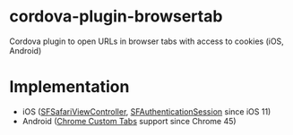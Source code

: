 # cordova-plugin-browsertab
Cordova plugin to open URLs in browser tabs with access to cookies (iOS, Android)

# Implementation

* iOS ([SFSafariViewController](https://developer.apple.com/documentation/safariservices/sfsafariviewcontroller), [SFAuthenticationSession](https://developer.apple.com/documentation/safariservices/sfauthenticationsession) since iOS 11)
* Android ([Chrome Custom Tabs](https://developer.chrome.com/multidevice/android/customtabs) support since Chrome 45) 

